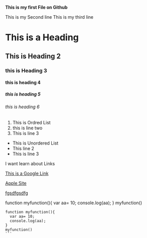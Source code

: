 **This is my first File on Github**

This is my Second line 
This is my third line 

# This is a Heading
## This is Heading 2
### this is Heading 3 
#### this is heading 4
##### this is heading 5
###### this is heading 6

1. This is Ordred List 
2. this is line two
3. This is line 3 

* This is Unordered List 
* This line 2 
* This is line 3 

I want learn about Links 

[This is a Google Link](https://www.google.com)

[Apple Site](www.apple.com)

[fgsdfgsdfg  ](wwww.abc.com)

 function myfunction(){
    var aa= 10;
    console.log(aa);
  }
  myfunction()
  
```` 
function myfunction(){
  var aa= 10;
  console.log(aa);
}
myfunction()
```
